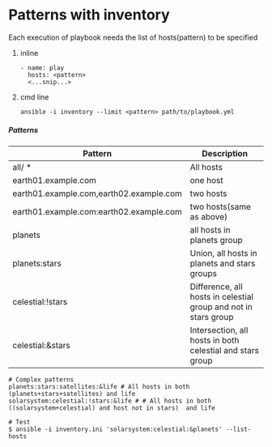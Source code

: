 # Patterns with inventory

Each execution of playbook needs the list of hosts(pattern) to be specified

1. inline
   ```
   - name: play
     hosts: <pattern>
     <...snip...>
   ```
2. cmd line
   ```
   ansible -i inventory --limit <pattern> path/to/playbook.yml
   ```

##### Patterns

| Pattern                                 | Description                                                     |
|-----------------------------------------|-----------------------------------------------------------------|
| all/ *                                  | All hosts                                                       |
| earth01.example.com                     | one host                                                        |
| earth01.example.com,earth02.example.com | two hosts                                                       |
| earth01.example.com:earth02.example.com | two hosts(same as above)                                        |
| planets                                 | all hosts in planets group                                      |
| planets:stars                           | Union, all hosts in planets and stars groups                    |
| celestial:!stars                        | Difference, all hosts in celestial group and not in stars group |
| celestial:&stars                        | Intersection, all hosts in both celestial and stars group       |

```
# Complex patterns
planets:stars:satellites:&life # All hosts in both (planets+stars+satellites) and life
solarsystem:celestial:!stars:&life # # All hosts in both ((solarsystem+celestial) and host not in stars)  and life

# Test
$ ansible -i inventory.ini 'solarsystem:celestial:&planets' --list-hosts
```